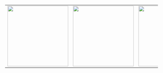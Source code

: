 <table>
  <tr>
    <td><img src="https://github.com/user-attachments/assets/1e0ce5bf-4dba-48c4-8c8a-9df07ee3b138" width="200"></td>
    <td><img src="https://github.com/user-attachments/assets/5d005242-e1df-4639-a03c-2358b1461879" width="200"></td>
    <td><img src="https://github.com/user-attachments/assets/7cfbdd0f-22f8-49e6-9fe5-a0b9c70f9b6a" width="200"></td>
  </tr>
</table>
